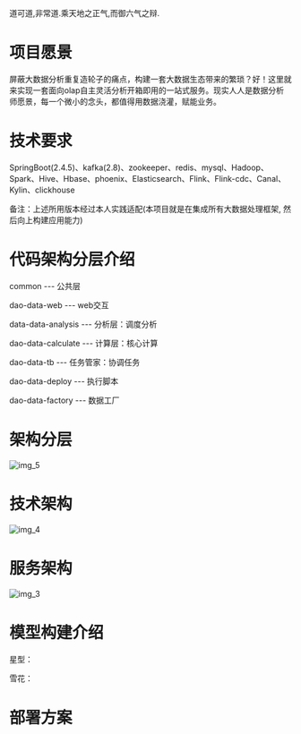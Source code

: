 道可道,非常道.乘天地之正气,而御六气之辩.
# 项目愿景
屏蔽大数据分析重复造轮子的痛点，构建一套大数据生态带来的繁琐？好！这里就来实现一套面向olap自主灵活分析开箱即用的一站式服务。现实人人是数据分析师愿景，每一个微小的念头，都值得用数据浇灌，赋能业务。

# 技术要求
SpringBoot(2.4.5)、kafka(2.8)、zookeeper、redis、mysql、Hadoop、Spark、Hive、Hbase、phoenix、Elasticsearch、Flink、Flink-cdc、Canal、Kylin、clickhouse

备注：上述所用版本经过本人实践适配(本项目就是在集成所有大数据处理框架, 然后向上构建应用能力)

# 代码架构分层介绍
common --- 公共层

dao-data-web --- web交互

data-data-analysis --- 分析层：调度分析

dao-data-calculate --- 计算层：核心计算

dao-data-tb --- 任务管家：协调任务

dao-data-deploy --- 执行脚本

dao-data-factory --- 数据工厂

# 架构分层
![img_5](https://user-images.githubusercontent.com/27397567/215265706-e12177a1-512c-45ef-9c58-daf6838aa666.png)

# 技术架构
![img_4](https://user-images.githubusercontent.com/27397567/215265602-68f03cf5-5a51-4225-88b0-245547aa0279.png)

# 服务架构
![img_3](https://user-images.githubusercontent.com/27397567/215265585-3f39de75-ed61-47cc-a3bf-a6a928b451d4.png)

# 模型构建介绍
星型：

雪花：
# 部署方案


